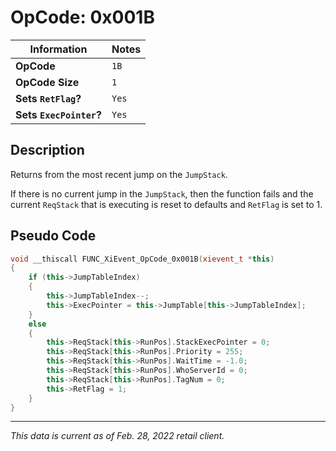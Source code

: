 # OpCode: 0x001B

| Information               | Notes |
|---                        |---    |
| **OpCode**                | `1B`  |
| **OpCode Size**           | `1`   |
| **Sets `RetFlag`?**       | `Yes` |
| **Sets `ExecPointer`?**   | `Yes` |

## Description

Returns from the most recent jump on the `JumpStack`.

If there is no current jump in the `JumpStack`, then the function fails and the current `ReqStack` that is executing is reset to defaults and `RetFlag` is set to 1.

## Pseudo Code

```cpp
void __thiscall FUNC_XiEvent_OpCode_0x001B(xievent_t *this)
{
    if (this->JumpTableIndex)
    {
        this->JumpTableIndex--;
        this->ExecPointer = this->JumpTable[this->JumpTableIndex];
    }
    else
    {
        this->ReqStack[this->RunPos].StackExecPointer = 0;
        this->ReqStack[this->RunPos].Priority = 255;
        this->ReqStack[this->RunPos].WaitTime = -1.0;
        this->ReqStack[this->RunPos].WhoServerId = 0;
        this->ReqStack[this->RunPos].TagNum = 0;
        this->RetFlag = 1;
    }
}
```

---

_This data is current as of Feb. 28, 2022 retail client._